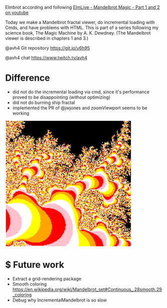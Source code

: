 Elmbrot according and following [ElmLive - Mandelbrot Magic - Part 1 and 2 on youtube](https://www.youtube.com/watch?v=kObuBHIeYBE)

Today we make a Mandelbrot fractal viewer, do incremental loading with Cmds, and have problems with HTML. This is part of a series following my science book, The Magic Machine by A. K. Dewdney. (The Mandelbrot viewer is described in chapters 1 and 3.)

@avh4 Git repository <https://git.io/v6h95>

@avh4 chat <https://www.twitch.tv/avh4>

# Difference

- did not do the incremental loading via cmd, since it's performance proved to be disappointing (without optimizing)
- did not do burning ship fractal
- implemented the PR of @jwjones and zoomViewport seems to be working

![elmbrot zoomed image ](elmbrot.gif)

# $ Future work

- Extract a grid-rendering package
- Smooth coloring <https://en.wikipedia.org/wiki/Mandelbrot_set#Continuous_.28smooth.29_coloring>
- Debug why IncrementalMandelbrot is so slow
